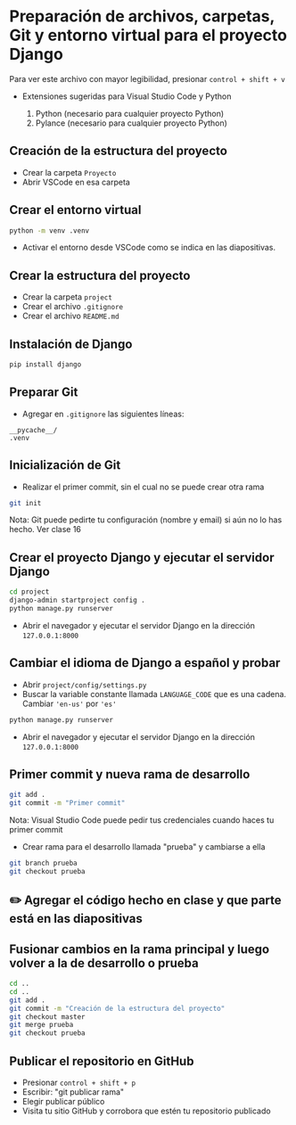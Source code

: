 # Preparación de archivos, carpetas, Git y entorno virtual para el proyecto Django

Para ver este archivo con mayor legibilidad, presionar `control + shift + v`

- Extensiones sugeridas para Visual Studio Code y Python

    1. Python (necesario para cualquier proyecto Python)
    2. Pylance (necesario para cualquier proyecto Python)

## Creación de la estructura del proyecto

- Crear la carpeta `Proyecto`
- Abrir VSCode en esa carpeta

## Crear el entorno virtual

```bash
python -m venv .venv
```

- Activar el entorno desde VSCode como se indica en las diapositivas.

## Crear la estructura del proyecto

- Crear la carpeta `project`
- Crear el archivo `.gitignore`
- Crear el archivo `README.md`

## Instalación de Django

```bash
pip install django
```

## Preparar Git

- Agregar en `.gitignore` las siguientes líneas:

```text
__pycache__/
.venv
```

## Inicialización de Git

- Realizar el primer commit, sin el cual no se puede crear otra rama

```bash
git init
```

Nota: Git puede pedirte tu configuración (nombre y email) si aún no lo has hecho. Ver clase 16

## Crear el proyecto Django y ejecutar el servidor Django

```bash
cd project
django-admin startproject config .
python manage.py runserver
```

- Abrir el navegador y ejecutar el servidor Django en la dirección `127.0.0.1:8000`

## Cambiar el idioma de Django a español y probar

- Abrir `project/config/settings.py`
- Buscar la variable constante llamada `LANGUAGE_CODE` que es una cadena. Cambiar `'en-us'` por `'es'`

```bash
python manage.py runserver
```

- Abrir el navegador y ejecutar el servidor Django en la dirección `127.0.0.1:8000`

## Primer commit y nueva rama de desarrollo

```bash
git add .
git commit -m "Primer commit"
```

Nota: Visual Studio Code puede pedir tus credenciales cuando haces tu primer commit

- Crear rama para el desarrollo llamada "prueba" y cambiarse a ella

```bash
git branch prueba
git checkout prueba
```

##  ✏️ Agregar el código hecho en clase y que parte está en las diapositivas

## Fusionar cambios en la rama principal y luego volver a la de desarrollo o prueba

```bash
cd ..
cd ..
git add .
git commit -m "Creación de la estructura del proyecto"
git checkout master
git merge prueba
git checkout prueba
```

## Publicar el repositorio en GitHub

- Presionar `control + shift + p`
- Escribir: "git publicar rama"
- Elegir publicar público
- Visita tu sitio GitHub y corrobora que estén tu repositorio publicado
